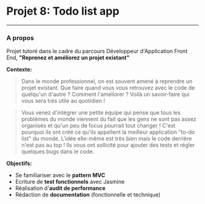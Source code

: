 # Projet 8: Todo list app

---

### A propos

Projet tutoré dans le cadre du parcours Développeur d'Application Front End, **"Reprenez et améliorez un projet existant"**

**Contexte:**

> Dans le monde professionnel, on est souvent amené à reprendre un projet existant. Que faire quand vous vous retrouvez avec le code de quelqu'un d'autre ? Comment l'améliorer ? Voilà un savoir-faire qui vous sera très utile au quotidien !

> Vous venez d'intégrer une petite équipe qui pense que tous les problèmes du monde viennent du fait que les gens ne sont pas assez organisés et qu'un peu de focus pourrait tout changer ! C'est pourquoi ils ont créé ce qu'ils appellent la meilleur application "to-do list" du monde. L'idée elle-même est très bien mais le code derrière n'est pas au top ! Ils vous ont sollicité pour ajouter des tests et régler quelques bugs dans le code.

**Objectifs:**

- Se familiariser avec le **pattern MVC**
- Ecriture de **test fonctionnels** avec Jasmine
- Réalisation d'**audit de performance**
- Rédaction de **documentation** (fonctionnelle et technique)
